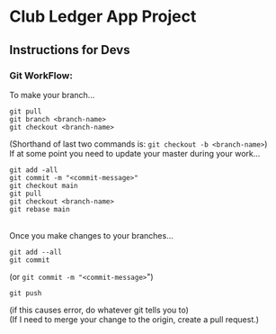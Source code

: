 # Club Ledger App Project

## Instructions for Devs

### Git WorkFlow:
To make your branch...
```
git pull
git branch <branch-name>
git checkout <branch-name>
```
(Shorthand of last two commands is: `git checkout -b <branch-name>`)
  \
If at some point you need to update your master during your work...
```
git add -all
git commit -m "<commit-message>"
git checkout main
git pull
git checkout <branch-name>
git rebase main
```
  \
Once you make changes to your branches...
```
git add --all
git commit
```
(or `git commit -m "<commit-message>`")
```
git push
```
(if this causes error, do whatever git tells you to)\
(If I need to merge your change to the origin, create a pull request.)

